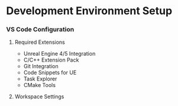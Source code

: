 # Development Environment Setup

### VS Code Configuration
1. Required Extensions
   - Unreal Engine 4/5 Integration
   - C/C++ Extension Pack
   - Git Integration
   - Code Snippets for UE
   - Task Explorer
   - CMake Tools

2. Workspace Settings 